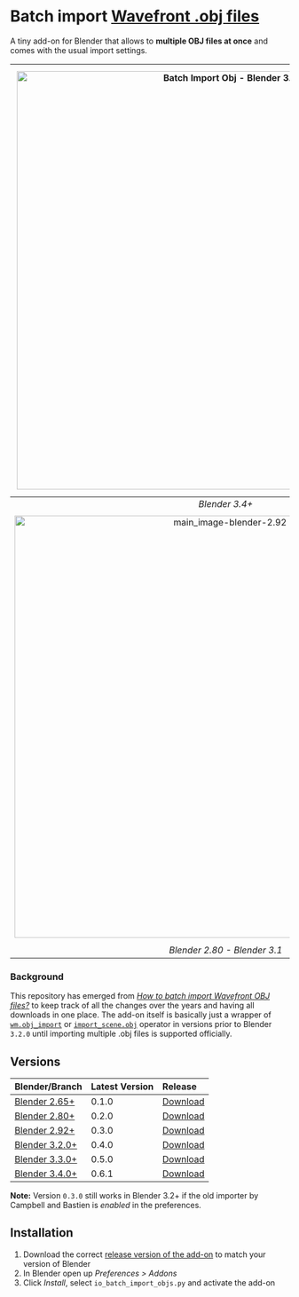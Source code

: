 # Batch import [Wavefront .obj files](https://en.wikipedia.org/wiki/Wavefront_.obj_file)

A tiny add-on for Blender that allows to **multiple OBJ files at once** and comes with the usual import settings. 

| <img width="754" alt="Batch Import Obj - Blender 3.4" src="https://user-images.githubusercontent.com/512368/195837831-969144c3-131e-44ef-afb7-7ccb3c370f88.png"> | <img width="771" alt="main_image-blender-3-2" src="https://user-images.githubusercontent.com/512368/180396256-1f927624-7046-4385-ad1a-1450f9582246.png"> | 
|:--:|:--:|
| *Blender 3.4+* | *Blender 3.2+* | 
| <img width="761" alt="main_image-blender-2.92" src="https://user-images.githubusercontent.com/512368/180400220-e96f1e7f-201f-4b33-bbe9-6e52c9b1bd7f.png"> | <img width="772" alt="main_image-blender-2.79" src="https://user-images.githubusercontent.com/512368/180402784-d1007731-054f-4380-aede-a5de8945c505.png">|
| *Blender 2.80 - Blender 3.1* | *Blender 2.65 - Blender 2.79* |

### Background

This repository has emerged from [*How to batch import Wavefront OBJ files?*](https://blender.stackexchange.com/q/5064) to keep track of all the changes over the years and having all downloads in one place. The add-on itself is basically just a wrapper of [`wm.obj_import`](https://docs.blender.org/api/current/bpy.ops.wm.html?highlight=obj_import#bpy.ops.wm.obj_import) or [`import_scene.obj`](https://docs.blender.org/api/blender_python_api_2_74_5/bpy.ops.import_scene.html?highlight=import_scene.obj#bpy.ops.import_scene.obj) operator in versions prior to Blender `3.2.0` until importing multiple .obj files is supported officially.

## Versions

| Blender/Branch | Latest Version | Release | 
| :------ | :--- | :------ |
| [Blender 2.65+](../../tree/Blender-2.65+)      | 0.1.0 | [Download](../../releases/download/v0.1.0/io_batch_import_objs.py) |
| [Blender 2.80+](../../tree/Blender-2.80+)      | 0.2.0 | [Download](../../releases/download/v0.2.0/io_batch_import_objs.py) |
| [Blender 2.92+](../../tree/Blender-2.92+)      | 0.3.0 | [Download](../../releases/download/v0.3.0/io_batch_import_objs.py) |
| [Blender 3.2.0+](../../tree/Blender-3.2+)      | 0.4.0 | [Download](../../releases/download/v0.4.0/io_batch_import_objs.py) |
| [Blender 3.3.0+](../../tree/Blender-3.3+)      | 0.5.0 | [Download](../../releases/download/v0.5.0/io_batch_import_objs.py) |
| [Blender 3.4.0+](../../tree/Blender-3.4+)      | 0.6.1 | [Download](../../releases/download/v0.6.1/io_batch_import_objs.py) |


<!-- [All Releases](../../releases/) -->

**Note:** Version `0.3.0` still works in Blender 3.2+ if the old importer by Campbell and Bastien is *enabled* in the preferences.

<!-- <img width="683" alt="old-obj-importer" src="https://user-images.githubusercontent.com/512368/180616318-3de16656-161d-437a-b3c1-a90627887181.png"> -->



## Installation

1. Download the correct [release version of the add-on](#Versions) to match your version of Blender
1. In Blender open up *Preferences > Addons*
1. Click *Install*, select `io_batch_import_objs.py` and activate the add-on
